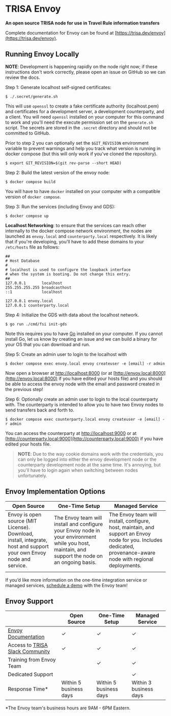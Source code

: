 # TRISA Envoy

**An open source TRISA node for use in Travel Rule information transfers**

Complete documentation for Envoy can be found at [https://trisa.dev/envoy](https://trisa.dev/envoy).

## Running Envoy Locally

**NOTE**: Development is happening rapidly on the node right now; if these instructions don't work correctly, please open an issue on GitHub so we can review the docs.

Step 1: Generate localhost self-signed certificates:

```
$ ./.secret/generate.sh
```

This will use `openssl` to create a fake certificate authority (localhost.pem) and certificates for a development server, a development counterparty, and a client. You will need `openssl` installed on your computer for this command to work and you'll need the execute permission set on the `generate.sh` script. The secrets are stored in the `.secret` directory and should not be committed to GitHub.

Prior to step 2 you can optionally set the `$GIT_REVISION` environment variable to prevent warnings and help you track what version is running in docker compose (but this will only work if you've cloned the repository).

```
$ export GIT_REVISION=$(git rev-parse --short HEAD)
```

Step 2: Build the latest version of the envoy node:

```
$ docker compose build
```

You will have to have `docker` installed on your computer with a compatible version of `docker compose`.

Step 3: Run the services (including Envoy and GDS):

```
$ docker compose up
```

**Localhost Networking**: to ensure that the services can reach other internally to the docker compose network environment, the nodes are launched as `envoy.local` and `counterparty.local` respectively. It is likely that if you're developing, you'll have to add these domains to your `/etc/hosts` file as follows:

```
##
# Host Database
#
# localhost is used to configure the loopback interface
# when the system is booting. Do not change this entry.
##
127.0.0.1       localhost
255.255.255.255 broadcasthost
::1             localhost

127.0.0.1 envoy.local
127.0.0.1 counterparty.local
```

Step 4: Initialize the GDS with data about the localhost network.

```
$ go run ./cmd/fsi init-gds
```

Note this requires you to have [Go](https://go.dev/doc/install) installed on your computer. If you cannot install Go, let us know by creating an issue and we can build a binary for your OS that you can download and run.

Step 5: Create an admin user to login to the localhost with

```
$ docker compose exec envoy.local envoy createuser -e [email] -r admin
```

Now open a browser at [http://localhost:8000](http://localhost:8000) (or at [http://envoy.local:8000](http://envoy.local:8000) if you have edited your hosts file) and you should be able to access the envoy node with the email and password created in the previous step!

Step 6: Optionally create an admin user to login to the local counterparty with. The counterparty is intended to allow you to have two Envoy nodes to send transfers back and forth to.

```
$ docker compose exec counterparty.local envoy createuser -e [email] -r admin
```

You can access the counterparty at [http://localhost:9000](http://localhost:9000) or at [http://counterparty.local:9000](http://counterparty.local:9000) if you have edited your hosts file.

> **NOTE**: Due to the way cookie domains work with the credentials, you can only be logged into either the envoy development node or the counterparty development node at the same time. It's annoying, but you'll have to login again when switching between nodes unfortunately.


## Envoy Implementation Options

| Open Source                                                                                                         | One-Time Setup                                                                                                                                    | Managed Service                                                                                                                                                 |
| ------------------------------------------------------------------------------------------------------------------- | ------------------------------------------------------------------------------------------------------------------------------------------------- | --------------------------------------------------------------------------------------------------------------------------------------------------------------- |
| Envoy is open source (MIT License). Download, install, integrate, host and support your own Envoy node and service. | The Envoy team will install and configure your Envoy node in your environment while you host, maintain, and support the node on an ongoing basis. | The Envoy team will install, configure, host, maintain, and support an Envoy node for you. Includes dedicated, provenance-aware node with regional deployments. |
|                                                                                                                     |                                                                                                                                                   |                                                                                                                                                                 |

If you’d like more information on the one-time integration service or managed services, [schedule a demo](https://rtnl.link/p2WzzmXDuSu) with the Envoy team!


## Envoy Support

|                        | Open Source            | One-Time Setup         | Managed Service |
| ------------------------------- | ---------------------- | ---------------------- | ---------------------- |
| [Envoy Documentation](https://trisa.dev/envoy/index.html)                                            | 	&#10003;                                    | 	&#10003;                                    | 	&#10003;                                    |
| Access to [TRISA Slack Community](https://trisa-workspace.slack.com/)                                | 	&#10003;                                    | 	&#10003;                                    | 	&#10003;                                    |
| Training from Envoy Team                                       |                                              | 	&#10003;                                    | 	&#10003;                                    |
| Dedicated Support                                              |                                              |                                              | 	&#10003;                                    |
| Response Time*                                                 | Within 5 business days                       | Within 5 business days                       | Within 3 business days                       |



*The Envoy team's business hours are 9AM - 6PM Eastern.